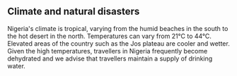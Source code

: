 ## Climate and natural disasters

Nigeria's climate is tropical, varying from the humid beaches in the south to the hot desert in the north. Temperatures can vary from 21°C to 44°C. Elevated areas of the country such as the Jos plateau are cooler and wetter. Given the high temperatures, travellers in Nigeria frequently become dehydrated and we advise that travellers maintain a supply of drinking water.